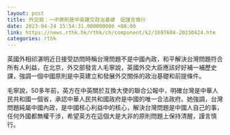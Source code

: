 ```yaml
---
layout: post
title: 外交部：一中原則是中英建交政治基礎　促謹言慎行
date: 2023-04-24 15:54:31.000000000 +08:00
link: https://news.rthk.hk/rthk/ch/component/k2/1697604-20230424.htm
categories: rthk
---
```


英國外相祁湛明近日接受訪問時稱台灣問題不是中國內政，和平解決台灣問題符合所有人利益，在北京，外交部發言人毛寧說，英國外交大臣應該好好補一補歷史課，強調一個中國原則是中英建立和發展外交關係的政治基礎和前提條件。

毛寧說，50多年前，英方在中英關於互換大使的聯合公報中，明確台灣是中華人民共和國一個省，承認中華人民共和國政府是中國的唯一合法政府。她強調，台灣問題純屬中國內政，是中國核心利益中的核心，解決台灣問題是中國人自己的事，任何外國都無權干涉，希望英方在這個大是大非的原則問題上保持清醒，謹言慎行。
